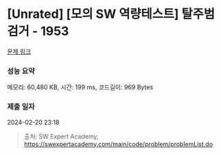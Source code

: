 # [Unrated] [모의 SW 역량테스트] 탈주범 검거 - 1953 

[문제 링크](https://swexpertacademy.com/main/code/problem/problemDetail.do?contestProbId=AV5PpLlKAQ4DFAUq) 

### 성능 요약

메모리: 60,480 KB, 시간: 199 ms, 코드길이: 969 Bytes

### 제출 일자

2024-02-20 23:18



> 출처: SW Expert Academy, https://swexpertacademy.com/main/code/problem/problemList.do
